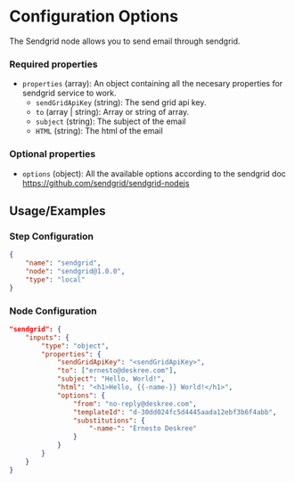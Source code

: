 # Configuration Options
The Sendgrid node allows you to send email through sendgrid.

### Required properties
- `properties` (array): An object containing all the necesary properties for sendgrid service to work.
    - `sendGridApiKey` (string): The send grid api key.
    - `to` (array | string): Array or string of array.
    - `subject` (string): The subject of the email
    - `HTML` (string): The html of the email


### Optional properties
- `options` (object): All the available options according to the sendgrid doc https://github.com/sendgrid/sendgrid-nodejs

## Usage/Examples
### Step Configuration

```json
{
    "name": "sendgrid",
    "node": "sendgrid@1.0.0",
    "type": "local"
}
```

### Node Configuration

```json
"sendgrid": {
    "inputs": {
        "type": "object",
        "properties": {
            "sendGridApiKey": "<sendGridApiKey>",
            "to": ["ernesto@deskree.com"],
            "subject": "Hello, World!",
            "html": "<h1>Hello, {{-name-}} World!</h1>",
            "options": {
                "from": "no-reply@deskree.com",
                "templateId": "d-30dd024fc5d4445aada12ebf3b6f4abb",
                "substitutions": {
                    "-name-": "Ernesto Deskree"
                }
            }
        }
    }
}
```

